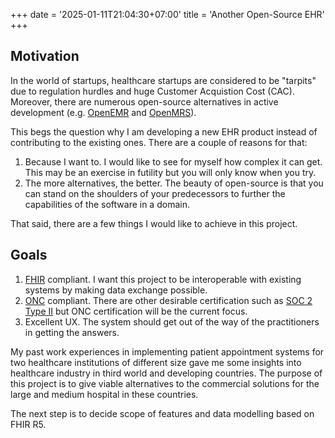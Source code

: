 +++
date = '2025-01-11T21:04:30+07:00'
title = 'Another Open-Source EHR'
+++
## Motivation

In the world of startups, healthcare startups are considered to be "tarpits"
due to regulation hurdles and huge Customer Acquistion Cost (CAC). Moreover,
there are numerous open-source alternatives in active development (e.g.
[OpenEMR](https://www.open-emr.org/) and [OpenMRS](https://openmrs.org/)).

This begs the question why I am developing a new EHR product instead of
contributing to the existing ones. There are a couple of reasons for that:

1. Because I want to. I would like to see for myself how complex it can get.
   This may be an exercise in futility but you will only know when you try.
2. The more alternatives, the better. The beauty of open-source is that you can
   stand on the shoulders of your predecessors to further the capabilities of
   the software in a domain.

That said, there are a few things I would like to achieve in this project.

## Goals

1. [FHIR](https://www.hl7.org/fhir) compliant. I want this project to be
   interoperable with existing systems by making data exchange possible.
2. [ONC](https://www.healthit.gov/topic/certification-ehrs/certification-health-it)
   compliant. There are other desirable certification such as [SOC 2 Type
   II](https://www.aicpa-cima.com/topic/audit-assurance/audit-and-assurance-greater-than-soc-2)
   but ONC certification will be the current focus.
2. Excellent UX. The system should get out of the way of the practitioners in
   getting the answers.

My past work experiences in implementing patient appointment systems for two
healthcare institutions of different size gave me some insights into healthcare
industry in third world and developing countries. The purpose of this project
is to give viable alternatives to the commercial solutions for the large and
medium hospital in these countries.

The next step is to decide scope of features and data modelling based on FHIR
R5.
